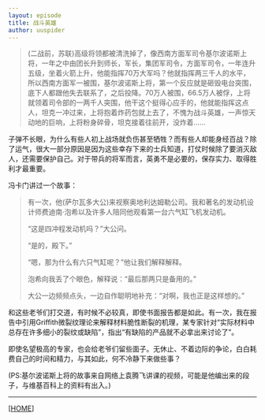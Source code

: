 ```yaml
---
layout: episode
title: 战斗英雄
author: uuspider
---
```


>(二战前，苏联)高级将领都被清洗掉了，像西南方面军司令基尔波诺斯上将，一年之中由团长升到师长，军长，集团军司令，方面军司令，一年连升五级，坐着火箭上升，他能指挥70万大军吗？他就指挥两三千人的水平，所以西南方面军一被围，基尔波诺斯上将，第一个反应就是砸毁电台突围，底下人都跟他失去联系了，之后投降。70万人被围，66.5万人被俘，上将就领着司令部的一两千人突围，他干这个挺得心应手的，他就能指挥这点人，坦克一冲过来，上将抱着炸药包就上去了，不愧为战斗英雄，一声惊天动地的巨响，上将粉身碎骨，坦克接着往前开，没炸着……

子弹不长眼，为什么有些人初上战场就负伤甚至牺牲？而有些人却能身经百战？除了运气，很大一部分原因是因为这些幸存下来的士兵知道，打仗时候除了要消灭敌人，还需要保护自己。对于带兵的将军而言，英勇不是必要的，保存实力、取得胜利才最重要。

冯卡门讲过一个故事：

>有一次，他(萨尔瓦多大公)来视察奥地利达姆勒公司。我和著名的发动机设计师费迪南·泡希以及许多人陪同他观看第一台六气缸飞机发动机。
>
>“这是四冲程发动机吗？”大公问。
>
>“是的，殿下。”
>
>“嗯，那为什么有六只气缸呢？”他让我们解释解释。
>
>泡希向我丢了个眼色，解释说：“最后那两只是备用的。”
>
>大公一边频频点头，一边自作聪明地补充：“对啊，我也正是这样想的。”

和这些老爷们打交道，有时候不必较真，即使书面报告都是如此。有一次，我在报告中引用Griffith微裂纹理论来解释材料脆性断裂的机理，某专家针对“实际材料中总存在许多细小的裂纹或缺陷”，指出“有缺陷的产品就不必拿出来讨论了”。

即使名望极高的专家，也会给老爷们留些面子。无休止、不着边际的争论，白白耗费自己的时间和精力，与其如此，何不冷静下来做些事？

(PS:基尔波诺斯上将的故事来自网络上袁腾飞讲课的视频，可能是他编出来的段子，与维基百科上的资料有出入。)

***

[[HOME][episode]]

[episode]:http://about.uuspider.com/2019/06/02/episodeindex.html

